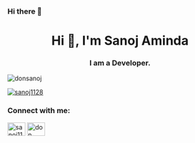 ### Hi there 👋

<h1 align="center">Hi 👋, I'm Sanoj Aminda</h1>
<h3 align="center">I am a Developer.</h3> 

<p align="left"> <img src="https://komarev.com/ghpvc/?username=donsanoj&label=Profile%20views&color=0e75b6&style=flat" alt="donsanoj" /> </p>

<p align="left"> <a href="https://twitter.com/sanoj1128" target="blank"><img src="https://img.shields.io/twitter/follow/sanoj1128?logo=twitter&style=for-the-badge" alt="sanoj1128" /></a> </p>
<h3 align="left">Connect with me:</h3>
<p align="left">
<a href="https://twitter.com/sanoj1128" target="blank"><img align="center" src="https://raw.githubusercontent.com/rahuldkjain/github-profile-readme-generator/master/src/images/icons/Social/twitter.svg" alt="sanoj1128" height="30" width="40" /></a>
<a href="https://fb.com/don sanoj" target="blank"><img align="center" src="https://raw.githubusercontent.com/rahuldkjain/github-profile-readme-generator/master/src/images/icons/Social/facebook.svg" alt="don sanoj" height="30" width="40" /></a>
</p>
